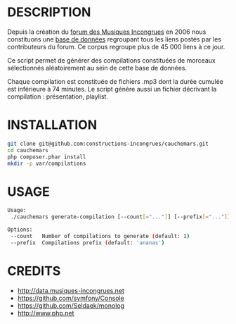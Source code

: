DESCRIPTION
===========
Depuis la création du [forum des Musiques Incongrues](http://www.musiques-incongrues.net) en 2006 nous constituons une [base de données](http://data.musiques-incongrues.net) regroupant tous les liens postés par les contributeurs du forum.
Ce corpus regroupe plus de 45 000 liens à ce jour.

Ce script permet de générer des compilations constituées de morceaux sélectionnés aléatoirement au sein de cette base de données.

Chaque compilation est constituée de fichiers .mp3 dont la durée cumulée est inférieure à 74 minutes. 
Le script génère aussi un fichier décrivant la compilation : présentation, playlist.

INSTALLATION
============

```bash
git clone git@github.com:constructions-incongrues/cauchemars.git
cd cauchemars
php composer.phar install
mkdir -p var/compilations
```

USAGE
=====
```bash
Usage:
 ./cauchemars generate-compilation [--count[="..."]] [--prefix[="..."]]

Options:
 --count   Number of compilations to generate (default: 1)
 --prefix  Compilations prefix (default: 'ananas')
```

CREDITS
=======

* http://data.musiques-incongrues.net
* https://github.com/symfony/Console
* https://github.com/Seldaek/monolog
* http://www.php.net
